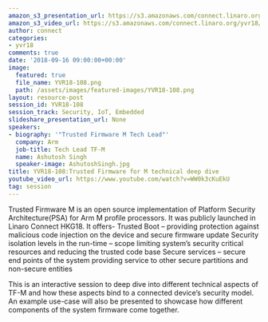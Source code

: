 ```yaml
---
amazon_s3_presentation_url: https://s3.amazonaws.com/connect.linaro.org/yvr18/presentations/yvr18-108.pdf
amazon_s3_video_url: https://s3.amazonaws.com/connect.linaro.org/yvr18/videos/yvr18-108.mp4
author: connect
categories:
- yvr18
comments: true
date: '2018-09-16 09:00:00+00:00'
image:
  featured: true
  file_name: YVR18-108.png
  path: /assets/images/featured-images/YVR18-108.png
layout: resource-post
session_id: YVR18-108
session_track: Security, IoT, Embedded
slideshare_presentation_url: None
speakers:
- biography: '"Trusted Firmware M Tech Lead"'
  company: Arm
  job-title: Tech Lead TF-M
  name: Ashutosh Singh
  speaker-image: AshutoshSingh.jpg
title: YVR18-108:Trusted Firmware for M technical deep dive
youtube_video_url: https://www.youtube.com/watch?v=WW0k3cKuEkU
tag: session
---
```


Trusted Firmware M is an open source implementation of Platform Security Architecture(PSA) for Arm M profile processors. It was publicly launched in Linaro Connect HKG18.
It offers-
	Trusted Boot – providing protection against malicious code injection on the device and secure firmware update
	Security isolation levels in the run-time – scope limiting system’s security critical resources and reducing the trusted code base
	Secure services – secure end points of the system providing service to other secure partitions and non-secure entities

This is an interactive session to deep dive into different technical aspects of TF-M and how these aspects bind to a connected device’s security model. An example use-case will also be presented to showcase how different components of the system firmware come together.
